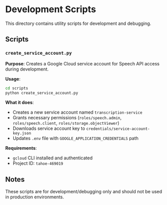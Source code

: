 # Development Scripts

This directory contains utility scripts for development and debugging.

## Scripts

### `create_service_account.py`
**Purpose**: Creates a Google Cloud service account for Speech API access during development.

**Usage**:
```bash
cd scripts
python create_service_account.py
```

**What it does**:
- Creates a new service account named `transcription-service`
- Grants necessary permissions (`roles/speech.admin`, `roles/speech.client`, `roles/storage.objectViewer`)
- Downloads service account key to `credentials/service-account-key.json`
- Updates `.env` file with `GOOGLE_APPLICATION_CREDENTIALS` path

**Requirements**: 
- `gcloud` CLI installed and authenticated
- Project ID: `tahoe-469019`

## Notes

These scripts are for development/debugging only and should not be used in production environments.